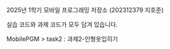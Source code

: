 2025년 1학기 모바일 프로그래밍 저장소 (202312379 지호준)

실습 코드와 과제 코드가 모두 담겨 있습니다.

MobilePGM > task2 : 과제2-인형옷입히기 
